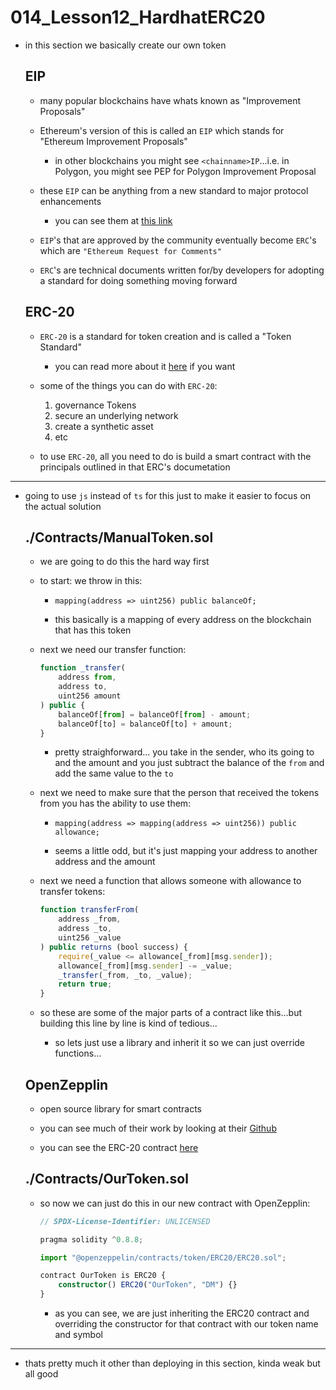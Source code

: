 # 014_Lesson12_HardhatERC20

-   in this section we basically create our own token

    ## EIP

    -   many popular blockchains have whats known as "Improvement Proposals"

    -   Ethereum's version of this is called an `EIP` which stands for "Ethereum Improvement Proposals"

        -   in other blockchains you might see `<chainname>IP`...i.e. in Polygon, you might see PEP for Polygon Improvement Proposal

    -   these `EIP` can be anything from a new standard to major protocol enhancements

        -   you can see them at [this link](https://eips.ethereum.org/)

    -   `EIP`'s that are approved by the community eventually become `ERC`'s which are `"Ethereum Request for Comments"`

    -   `ERC`'s are technical documents written for/by developers for adopting a standard for doing something moving forward

    ## ERC-20

    -   `ERC-20` is a standard for token creation and is called a "Token Standard"

        -   you can read more about it [here](https://eips.ethereum.org/EIPS/eip-20) if you want

    -   some of the things you can do with `ERC-20`:

        1. governance Tokens
        2. secure an underlying network
        3. create a synthetic asset
        4. etc

    -   to use `ERC-20`, all you need to do is build a smart contract with the principals outlined in that ERC's documetation

---

-   going to use `js` instead of `ts` for this just to make it easier to focus on the actual solution

    ## ./Contracts/ManualToken.sol

    -   we are going to do this the hard way first

    -   to start: we throw in this:

        -   `mapping(address => uint256) public balanceOf;`

        -   this basically is a mapping of every address on the blockchain that has this token

    -   next we need our transfer function:

        ```ts
        function _transfer(
            address from,
            address to,
            uint256 amount
        ) public {
            balanceOf[from] = balanceOf[from] - amount;
            balanceOf[to] = balanceOf[to] + amount;
        }
        ```

        -   pretty straighforward... you take in the sender, who its going to and the amount and you just subtract the balance of the `from` and add the same value to the `to`

    -   next we need to make sure that the person that received the tokens from you has the ability to use them:

        -   `mapping(address => mapping(address => uint256)) public allowance;`

        -   seems a little odd, but it's just mapping your address to another address and the amount

    -   next we need a function that allows someone with allowance to transfer tokens:

        ```ts
        function transferFrom(
            address _from,
            address _to,
            uint256 _value
        ) public returns (bool success) {
            require(_value <= allowance[_from][msg.sender]);
            allowance[_from][msg.sender] -= _value;
            _transfer(_from, _to, _value);
            return true;
        }
        ```

    -   so these are some of the major parts of a contract like this...but building this line by line is kind of tedious...

        -   so lets just use a library and inherit it so we can just override functions...

    ## OpenZepplin

    -   open source library for smart contracts

    -   you can see much of their work by looking at their [Github](https://github.com/OpenZeppelin/openzeppelin-contracts)

    -   you can see the ERC-20 contract [here](https://docs.openzeppelin.com/contracts/4.x/api/token/erc20)

    ## ./Contracts/OurToken.sol

    -   so now we can just do this in our new contract with OpenZepplin:

        ```ts
        // SPDX-License-Identifier: UNLICENSED

        pragma solidity ^0.8.8;

        import "@openzeppelin/contracts/token/ERC20/ERC20.sol";

        contract OurToken is ERC20 {
            constructor() ERC20("OurToken", "DM") {}
        }
        ```

        -   as you can see, we are just inheriting the ERC20 contract and overriding the constructor for that contract with our token name and symbol

---

-   thats pretty much it other than deploying in this section, kinda weak but all good

